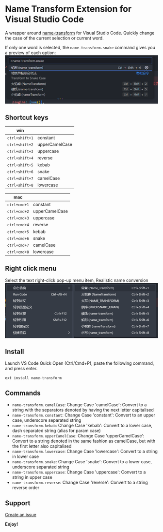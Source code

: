 # Name Transform Extension for Visual Studio Code

A wrapper around [name-transform](https://github.com/hanjiangxueying/name-transform) for Visual Studio Code.
Quickly change the case of the current selection or current word.

If only one word is selected, the `name-transform.snake` command gives you a preview of each option:
![alt text](image-1.png)

## Shortcut keys
| win        |                           |
| ---------- | ------------------------- |
| `ctrl+shift+1`   | constant                   |
| `ctrl+shift+2`   | upperCamelCase |
| `ctrl+shift+3`   | uppercase                   |
| `ctrl+shift+4`   | reverse               |
| `ctrl+shift+5`   | kebab |
| `ctrl+shift+6`   | snake   |
| `ctrl+shift+7`   | camelCase   |
| `ctrl+shift+8`   | lowercase                    |

| mac          |                           |
| ------------ | ------------------------- |
| `ctrl+cmd+1`   | constant                    |
| `ctrl+cmd+2`   | upperCamelCase |
| `ctrl+cmd+3`   | uppercase                    |
| `ctrl+cmd+4`   | reverse                    |
| `ctrl+cmd+5`   | kebab |
| `ctrl+cmd+6`   | snake   |
| `ctrl+cmd+7`   | camelCase   |
| `ctrl+cmd+8`   | lowercase                    |

## Right click menu
Select the text right-click pop-up menu item, Realistic name conversion 
![alt text](image.png)

## Install

Launch VS Code Quick Open (Ctrl/Cmd+P), paste the following command, and press enter.
```
ext install name-transform
```

## Commands

* `name-transform.camelCase`: Change Case 'camelCase': Convert to a string with the separators denoted by having the next letter capitalised
* `name-transform.constant`: Change Case 'constant': Convert to an upper case, underscore separated string
* `name-transform.kebab`: Change Case 'kebab': Convert to a lower case, dash separated string (alias for param case)
* `name-transform.upperCamelCase`: Change Case 'upperCamelCase': Convert to a string denoted in the same fashion as camelCase, but with the first letter also capitalised
* `name-transform.lowercase`: Change Case 'lowercase': Convert to a string in lower case
* `name-transform.snake`: Change Case 'snake': Convert to a lower case, underscore separated string
* `name-transform.uppercase`: Change Case 'uppercase': Convert to a string in upper case
* `name-transform.reverse`: Change Case 'reverse': Convert to a string reverse order

## Support
[Create an issue](https://github.com/hanjiangxueying/name-transform/issues)


**Enjoy!**